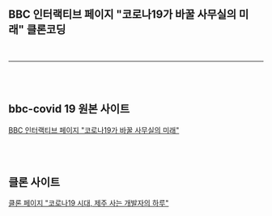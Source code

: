 ## BBC 인터랙티브 페이지 "코로나19가 바꿀 사무실의 미래" 클론코딩

<br>

---

<br><br>

## bbc-covid 19 원본 사이트

[BBC 인터랙티브 페이지 "코로나19가 바꿀 사무실의 미래"](https://www.bbc.com/korean/resources/idt-48d3c9a7-4063-4289-9726-611b5ea9d7b5)

<br><br>

## 클론 사이트

[클론 페이지 "코로나19 시대, 제주 사는 개발자의 하루"](https://eunsuneun.github.io/bbc-covid19-clone/)
